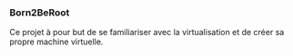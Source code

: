### Born2BeRoot
Ce projet à pour but de se familiariser avec la virtualisation et de créer sa propre machine virtuelle.
